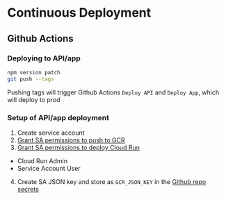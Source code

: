 
# Continuous Deployment

## Github Actions

### Deploying to API/app
```bash
npm version patch
git push --tags
```

Pushing tags will trigger Github Actions `Deploy API` and `Deploy App`, which will deploy to prod

### Setup of API/app deployment

1. Create service account
2. [Grant SA permissions to push to GCR](https://cloud.google.com/container-registry/docs/access-control)
3. [Grant SA permissions to deploy Cloud Run](https://stackoverflow.com/a/55788899/12338002)
  - Cloud Run Admin
  - Service Account User
4. Create SA JSON key and store as `GCR_JSON_KEY` in the [Github repo secrets](https://github.com/deworkxyz/dework/settings/secrets/actions)
